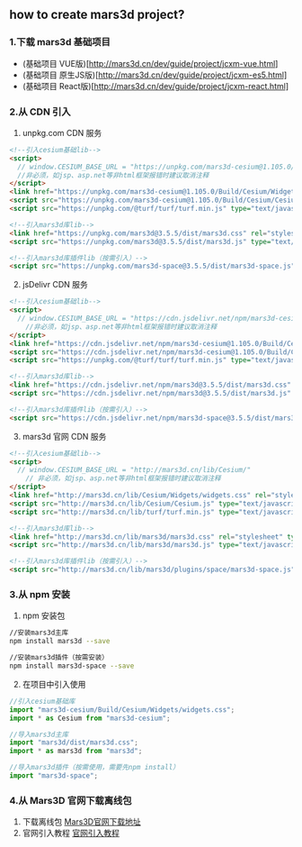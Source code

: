 ## how to create mars3d project?
### 1.下载 mars3d 基础项目
- (基础项目 VUE版)[http://mars3d.cn/dev/guide/project/jcxm-vue.html]  
- (基础项目 原生JS版)[http://mars3d.cn/dev/guide/project/jcxm-es5.html]
- (基础项目 React版)[http://mars3d.cn/dev/guide/project/jcxm-react.html]
### 2.从 CDN 引入
1. unpkg.com CDN 服务
```html
<!--引入cesium基础lib-->
<script>
  // window.CESIUM_BASE_URL = "https://unpkg.com/mars3d-cesium@1.105.0/Build/Cesium/" 
  //非必须，如jsp、asp.net等非html框架报错时建议取消注释
</script>
<link href="https://unpkg.com/mars3d-cesium@1.105.0/Build/Cesium/Widgets/widgets.css" rel="stylesheet" type="text/css" />
<script src="https://unpkg.com/mars3d-cesium@1.105.0/Build/Cesium/Cesium.js" type="text/javascript" ></script>
<script src="https://unpkg.com/@turf/turf/turf.min.js" type="text/javascript" ></script>

<!--引入mars3d库lib-->
<link href="https://unpkg.com/mars3d@3.5.5/dist/mars3d.css" rel="stylesheet" type="text/css" />
<script src="https://unpkg.com/mars3d@3.5.5/dist/mars3d.js" type="text/javascript" ></script>

<!--引入mars3d库插件lib（按需引入）-->
<script src="https://unpkg.com/mars3d-space@3.5.5/dist/mars3d-space.js" type="text/javascript" ></script>
```
2. jsDelivr CDN 服务  
```html
<!--引入cesium基础lib-->
<script>
  // window.CESIUM_BASE_URL = "https://cdn.jsdelivr.net/npm/mars3d-cesium@1.105.0/Build/Cesium/" 
	//非必须，如jsp、asp.net等非html框架报错时建议取消注释
</script>
<link href="https://cdn.jsdelivr.net/npm/mars3d-cesium@1.105.0/Build/Cesium/Widgets/widgets.css" rel="stylesheet" type="text/css" />
<script src="https://cdn.jsdelivr.net/npm/mars3d-cesium@1.105.0/Build/Cesium/Cesium.js" type="text/javascript" ></script>
<script src="https://unpkg.com/@turf/turf/turf.min.js" type="text/javascript" ></script>

<!--引入mars3d库lib-->
<link href="https://cdn.jsdelivr.net/npm/mars3d@3.5.5/dist/mars3d.css" rel="stylesheet" type="text/css" />
<script src="https://cdn.jsdelivr.net/npm/mars3d@3.5.5/dist/mars3d.js" type="text/javascript" ></script>

<!--引入mars3d库插件lib（按需引入）-->
<script src="https://cdn.jsdelivr.net/npm/mars3d-space@3.5.5/dist/mars3d-space.js" type="text/javascript" ></script>
```
3. mars3d 官网 CDN 服务
```html
<!--引入cesium基础lib-->
<script>
  // window.CESIUM_BASE_URL = "http://mars3d.cn/lib/Cesium/" 
	// 非必须，如jsp、asp.net等非html框架报错时建议取消注释
</script>
<link href="http://mars3d.cn/lib/Cesium/Widgets/widgets.css" rel="stylesheet" type="text/css" />
<script src="http://mars3d.cn/lib/Cesium/Cesium.js" type="text/javascript" ></script>
<script src="http://mars3d.cn/lib/turf/turf.min.js" type="text/javascript" ></script>

<!--引入mars3d库lib-->
<link href="http://mars3d.cn/lib/mars3d/mars3d.css" rel="stylesheet" type="text/css" />
<script src="http://mars3d.cn/lib/mars3d/mars3d.js" type="text/javascript" ></script>

<!--引入mars3d库插件lib（按需引入）-->
<script src="http://mars3d.cn/lib/mars3d/plugins/space/mars3d-space.js" type="text/javascript" ></script>
```
### 3.从 npm 安装
1. npm 安装包
```sh
//安装mars3d主库
npm install mars3d --save

//安装mars3d插件（按需安装）
npm install mars3d-space --save
```
2. 在项目中引入使用
```js
//引入cesium基础库
import "mars3d-cesium/Build/Cesium/Widgets/widgets.css";
import * as Cesium from "mars3d-cesium";

//导入mars3d主库
import "mars3d/dist/mars3d.css";
import * as mars3d from "mars3d";

//导入mars3d插件（按需使用，需要先npm install）
import "mars3d-space";
```
### 4.从 Mars3D 官网下载离线包
1. 下载离线包
[Mars3D官网下载地址](http://mars3d.cn/download.html)
2. 官网引入教程
[官网引入教程](http://mars3d.cn/dev/guide/start/download.html#_3-从-mars3d-官网-下载获取)
